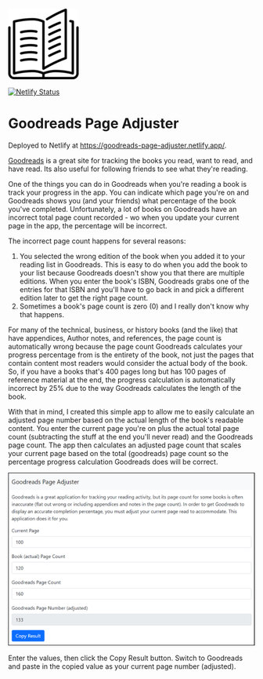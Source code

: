![Application Icon](public/icon/android-icon-144x144.png)

[![Netlify Status](https://api.netlify.com/api/v1/badges/4e16c455-53b3-4138-9626-6a9be167711e/deploy-status)](https://app.netlify.com/sites/goodreads-page-adjuster/deploys)

# Goodreads Page Adjuster

Deployed to Netlify at https://goodreads-page-adjuster.netlify.app/.

[Goodreads](https://www.goodreads.com/) is a great site for tracking the books you read, want to read, and have read. Its also useful for  following friends to see what they're reading.

One of the things you can do in Goodreads when you're reading a book is track your progress in the app. You can indicate which page you're on and Goodreads shows you (and your friends) what percentage of the book you've completed. Unfortunately, a lot of books on Goodreads have an incorrect total page count recorded - wo when you update your current page in the app, the percentage will be incorrect.

The incorrect page count happens for several reasons:

1. You selected the wrong edition of the book when you added it to your reading list in Goodreads. This is easy to do when you add the book to your list because Goodreads doesn't show you that there are multiple editions. When you enter the book's ISBN, Goodreads grabs one of the entries for that ISBN and you'll have to go back in and pick a different edition later to get the right page count.
2. Sometimes a book's page count is zero (0) and I really don't know why that happens.

For many of the technical, business, or history books (and the like) that have appendices, Author notes, and references, the page count is automatically wrong because the page count Goodreads calculates your progress percentage from is the entirety of the book, not just the pages that contain content most readers would consider the actual body of the book. So, if you have a books that's 400 pages long but has 100 pages of reference material at the end, the progress calculation is automatically incorrect by 25% due to the way Goodreads calculates the length of the book.

With that in mind, I created this simple app to allow me to easily calculate an adjusted page number based on the actual length of the book's readable content. You enter the current page you're on plus the actual total page count (subtracting the stuff at the end you'll never read) and the Goodreads page count. The app then calculates an adjusted page count that scales your current page based on the total (goodreads) page count so the percentage progress calculation Goodreads does will be correct.

![Application Screen Shot](images/figure-01.png)

Enter the values, then click the Copy Result button. Switch to Goodreads and paste in the copied value as your current page number (adjusted).
